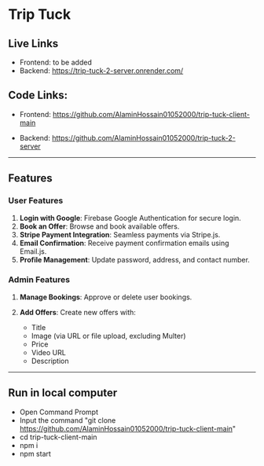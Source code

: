# Trip Tuck

## Live Links
- Frontend: to be added
- Backend: https://trip-tuck-2-server.onrender.com/
## Code Links:

- Frontend: https://github.com/AlaminHossain01052000/trip-tuck-client-main

- Backend: https://github.com/AlaminHossain01052000/trip-tuck-2-server

---

## Features

### User Features
1. **Login with Google**: Firebase Google Authentication for secure login.
2. **Book an Offer**: Browse and book available offers.
3. **Stripe Payment Integration**: Seamless payments via Stripe.js.
4. **Email Confirmation**: Receive payment confirmation emails using Email.js.
5. **Profile Management**: Update password, address, and contact number.

### Admin Features
1. **Manage Bookings**: Approve or delete user bookings.
2. **Add Offers**:
Create new offers with:

     - Title
     - Image (via URL or file upload, excluding Multer)
     - Price
     - Video URL
     - Description

---

## Run in local computer
- Open Command Prompt
- Input the command "git clone https://github.com/AlaminHossain01052000/trip-tuck-client-main"
- cd trip-tuck-client-main
- npm i
- npm start

